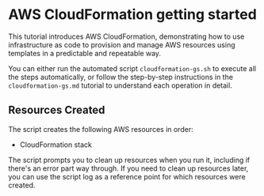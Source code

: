 # AWS CloudFormation getting started

This tutorial introduces AWS CloudFormation, demonstrating how to use infrastructure as code to provision and manage AWS resources using templates in a predictable and repeatable way.

You can either run the automated script `cloudformation-gs.sh` to execute all the steps automatically, or follow the step-by-step instructions in the `cloudformation-gs.md` tutorial to understand each operation in detail.

## Resources Created

The script creates the following AWS resources in order:

- CloudFormation stack

The script prompts you to clean up resources when you run it, including if there's an error part way through. If you need to clean up resources later, you can use the script log as a reference point for which resources were created.